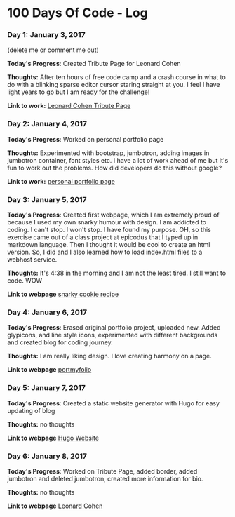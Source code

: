 # 100 Days Of Code - Log

### Day 1: January 3, 2017 
 (delete me or comment me out)

**Today's Progress**: Created Tribute Page for Leonard Cohen

**Thoughts:** After ten hours of free code camp and a crash course in what to do with a blinking sparse editor cursor staring straight at you. I feel I have light years to go but I am ready for the challenge!

**Link to work:** [Leonard Cohen Tribute Page](https://github.com/linjojesan/Leonard-Cohen-Tribute-Page/blob/master/Cohen%20tribute%20page.html)



### Day 2: January 4, 2017 


**Today's Progress**: Worked on personal portfolio page

**Thoughts:** Experimented with bootstrap, jumbotron, adding images in jumbotron container, font styles etc. I have a lot of work ahead of me but it's fun to work out the problems. How did developers do this without google? 

**Link to work:** [personal portfolio page](https://codepen.io/LinjoJesan/pen/jyEMBP)


### Day 3: January 5, 2017 


**Today's Progress**: Created first webpage, which I am extremely proud of because I used my own snarky humour with design. I am addicted to coding. I can't stop. I won't stop. I have found my purpose. OH, so this exercise came out of a class project at epicodus that I typed up in markdown language. Then I thought it would be cool to create an html version. So, I did and I also learned how to load index.html files to a webhost service. 

**Thoughts:**  It's 4:38 in the morning and I am not the least tired. I still want to code. WOW

**Link to webpage** 
[snarky cookie recipe](http://gingersnark.host22.com/gingersnaps.html)

### Day 4: January 6, 2017 
 

**Today's Progress**: Erased original portfolio project, uploaded new. Added glypicons, and line style icons, experimented with different backgrounds and created blog for coding journey. 

**Thoughts:**  I am really liking design. I love creating harmony on a page. 

**Link to webpage** 
[portmyfolio](https://codepen.io/LinjoJesan/pen/jyEMBP)

### Day 5: January 7, 2017 

**Today's Progress**: Created a static website generator with Hugo for easy updating of blog

**Thoughts:**  no thoughts

**Link to webpage** 
[Hugo Website](https://github.com/linjojesan/linjojesan.github.io-two)

### Day 6: January 8, 2017 

**Today's Progress**: Worked on Tribute Page, added border, added jumbotron and deleted jumbotron, created more information for bio. 

**Thoughts:**  no thoughts

**Link to webpage** 
[Leonard Cohen](https://codepen.io/LinjoJesan/pen/GrRXgw)


